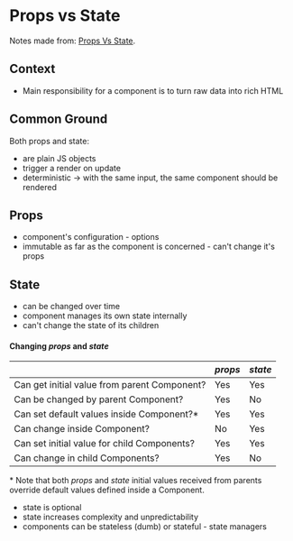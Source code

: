 # Props vs State

Notes made from: [Props Vs State](https://github.com/uberVU/react-guide/blob/master/props-vs-state.md).

## Context
* Main responsibility for a component is to turn raw data into rich HTML

## Common Ground
Both props and state:
* are plain JS objects
* trigger a render on update
* deterministic -> with the same input, the same component should be rendered

## Props
* component's configuration - options
* immutable as far as the component is concerned - can't change it's props

## State
* can be changed over time
* component manages its own state internally
* can't change the state of its children

#### Changing _props_ and _state_

| | _props_ | _state_ |
--- | --- | ---
Can get initial value from parent Component? | Yes | Yes
Can be changed by parent Component? | Yes | No
Can set default values inside Component?* | Yes | Yes
Can change inside Component? | No | Yes
Can set initial value for child Components? | Yes | Yes
Can change in child Components? | Yes | No

\* Note that both _props_ and _state_ initial values received from parents override default values defined inside a Component.

* state is optional
* state increases complexity and unpredictability
* components can be stateless (dumb) or stateful - state managers